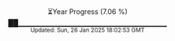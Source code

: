 <p align="center">
⏳Year Progress (7.06 %)<br>
██▁▁▁▁▁▁▁▁▁▁▁▁▁▁▁▁▁▁▁▁▁▁▁▁▁▁▁▁ <br>
<sub>Updated: Sun, 26 Jan 2025 18:02:53 GMT</sub>
</p>

